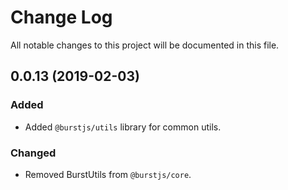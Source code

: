 # Change Log
All notable changes to this project will be documented in this file.

## 0.0.13 (2019-02-03)
### Added
- Added `@burstjs/utils` library for common utils.

### Changed
- Removed BurstUtils from `@burstjs/core`.